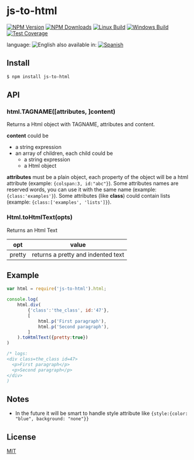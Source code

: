 <!--multilang v0 en:README.md es:LEEME.md -->
# js-to-html

[![NPM Version][npm-image]][npm-url]
[![NPM Downloads][downloads-image]][downloads-url]
[![Linux Build][travis-image]][travis-url]
[![Windows Build][appveyor-image]][appveyor-url]
[![Test Coverage][coveralls-image]][coveralls-url]
<!--multilang buttons -->
language: ![English](https://github.com/codenautas/multilang/blob/master/img/lang-en.png)
also available in:
[![Spanish](https://github.com/codenautas/multilang/blob/master/img/lang-es.png)](LEEME.md)

<!--lang:en-->
## Install

<!--lang:es--]
## Instalación

[!--lang:*-->

```sh
$ npm install js-to-html
```

## API

### html.TAGNAME([attributes, ]content)
<!--lang:en-->
Returns a Html object with TAGNAME, attributes and content. 
<!--lang:es--]
Devuelve un objeto HTML cuyo tagname es TAGNAME y que contiene los atributos y el contenido que corresponda. 

[!--lang:en-->
**content** could be
 * a string expression
 * an array of children, each child could be
   * a string expression
   * a Html object

<!--lang:es--]
**content** puede ser:
 * un *string* que corresponde a un contenido textual que no tiene elementos HTML internos (o sea solo texto)
 * un *array* con los elementos que contiene, estos elementos pueden ser:
   * una expresión *string*
   * un objeto Html

[!--lang:en-->
**attributes** must be a plain object, each property of the object will be a html attribute (example: `{colspan:3, id:"abc"}`). 
Some attributes names are reserved words, you can use it with the same name (example: `{class:'examples'}`). 
Some attributes (like **class**) could contain lists (example: `{class:['examples', 'lists']}`). 

<!--lang:es--]
**attributes** debe ser un objeto plano (sin tipo) con los atributos
   
<!--lang:*-->
### Html.toHtmlText(opts)

<!--lang:en-->
Returns an Html Text
<!--lang:es--]
Devuelve un texto HTML

[!--lang:en-->
opt  | value
-----|-------
pretty | returns a pretty and indented text

<!--lang:en-->
## Example
<!--lang:es--]
## Ejemplo

[!--lang:*-->
```js
var html = require('js-to-html').html;

console.log(
    html.div(
        {'class':'the_class', id:'47'},
        [
            html.p('First paragraph'),
            html.p('Second paragraph'),
        ]
    ).toHtmlText({pretty:true})
)

/* logs:
<div class=the_class id=47>
  <p>First paragraph</p>
  <p>Second paragraph</p>
</div>
)
```

## Notes
 * In the future it will be smart to handle style attribute like `{style:{color: "blue", background: "none"}}`
 
<!--lang:es--]
## Notas
 * En el futuro será inteligente manejar atributos como `{style:{color: "blue", background: "none"}}`
[!--lang:en-->
## License


[MIT](LICENSE)

[npm-image]: https://img.shields.io/npm/v/js-to-html.svg?style=flat
[npm-url]: https://npmjs.org/package/js-to-html
[travis-image]: https://img.shields.io/travis/codenautas/js-to-html/master.svg?label=linux&style=flat
[travis-url]: https://travis-ci.org/codenautas/js-to-html
[appveyor-image]: https://img.shields.io/appveyor/ci/emilioplatzer/js-to-html/master.svg?label=windows&style=flat
[appveyor-url]: https://ci.appveyor.com/project/emilioplatzer/js-to-html
[coveralls-image]: https://img.shields.io/coveralls/codenautas/js-to-html/master.svg?style=flat
[coveralls-url]: https://coveralls.io/r/codenautas/js-to-html
[downloads-image]: https://img.shields.io/npm/dm/js-to-html.svg?style=flat
[downloads-url]: https://npmjs.org/package/js-to-html
